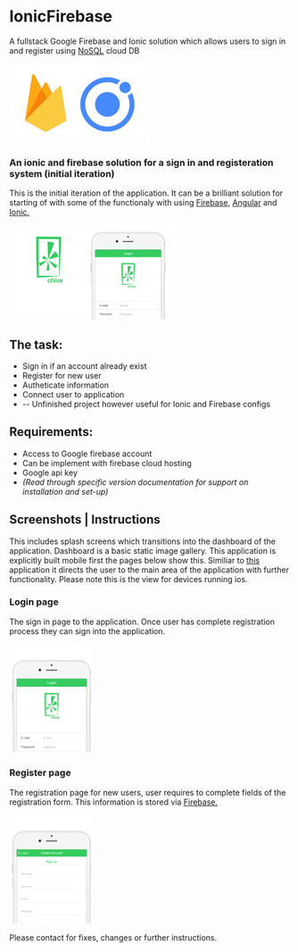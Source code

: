 # IonicFirebase
<p>A fullstack Google Firebase and Ionic solution which allows users to sign in and register using <a href="https://en.wikipedia.org/wiki/NoSQL">NoSQL</a> cloud DB</p>

<img src="https://github.com/fabianfranklinhuffstead/IonicFirebase/blob/master/www/img/image-readme.jpg" height="50%" width="50%">
<h3>An ionic and firebase solution for a sign in and registeration system (initial iteration)</h3>
<p>This is the initial iteration of the application. It can be a brilliant solution for starting of with some of the functionaly with using <a href="https://firebase.google.com">Firebase</a>, <a href="https://angular.io">Angular</a> and <a href="https://ionicframework.com">Ionic.</a></p>
<img src="https://github.com/fabianfranklinhuffstead/IonicFirebase/blob/master/www/img/chivetut.png" height="60%" width="60%">

<h2>The task: </h2>
<ul>
  <li>Sign in if an account already exist</li>
  <li>Register for new user</li>
  <li>Autheticate information</li>
  <li>Connect user to application</li>
  <li>-- Unfinished project however useful for Ionic and Firebase configs</li>
</ul>

<h2>Requirements: </h2>
<ul>
  <li>Access to Google firebase account</li>
  <li>Can be implement with firebase cloud hosting</li>
  <li>Google api key</li>
  <li><i>(Read through specific version documentation for support on installation and set-up)</i></li>
</ul>

<h2>Screenshots | Instructions </h2>
This includes splash screens which transitions into the dashboard of the application. Dashboard is a basic static image gallery. This application is explicitly built mobile first the pages below show this. Similiar to <a href="https://github.com/fabianfranklinhuffstead/angularRoutingAppV1.6">this</a> application it directs the user to the main area of the application with further functionality. Please note this is the view for devices running ios.

<h3>Login page</h3>
<p>The sign in page to the application. Once user has complete registration process they can sign into the application.</p>
<img src="https://github.com/fabianfranklinhuffstead/IonicFirebase/blob/master/www/img/instructions2.jpg" height="30%" width="30%">
  
<h3>Register page</h3>
<p>The registration page for new users, user requires to complete fields of the registration form. This information is stored via <a href="https://firebase.google.com/">Firebase.</a></p>
<img src="https://github.com/fabianfranklinhuffstead/IonicFirebase/blob/master/www/img/instructions3.jpg" height="30%" width="30%">

<p>Please contact for fixes, changes or further instructions.</p>
